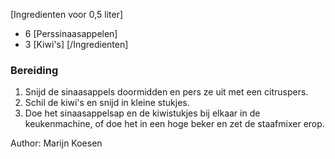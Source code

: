    
[Ingredienten voor 0,5 liter]   
 * 6 [Perssinaasappelen]
 * 3 [Kiwi's]
[/Ingredienten]
  

### Bereiding

1. Snijd de sinaasappels doormidden en pers ze uit met een citruspers.
2. Schil de kiwi's en snijd in kleine stukjes.
3. Doe het sinaasappelsap en de kiwistukjes bij elkaar in de keukenmachine, of doe het in een hoge beker en zet de staafmixer erop.

Author: Marijn Koesen